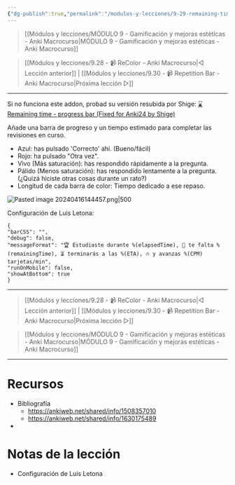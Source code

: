 ```yaml
---
{"dg-publish":true,"permalink":"/modulos-y-lecciones/9-29-remaining-time-anki-macrocurso/","noteIcon":"","updated":"2024-05-15T22:20:33.551+02:00"}
---
```



> [[Módulos y lecciones/MÓDULO 9 - Gamificación y mejoras estéticas - Anki Macrocurso\|MÓDULO 9 - Gamificación y mejoras estéticas - Anki Macrocurso]]

> [[Módulos y lecciones/9.28 - 📹 ReColor - Anki Macrocurso\|◁ Lección anterior]] | [[Módulos y lecciones/9.30 - 📹 Repetition Bar - Anki Macrocurso\|Próxima lección ▷]]

---

Si no funciona este addon, probad su versión resubida por Shige: [⌛️Remaining time - progress bar (Fixed for Anki24 by Shige)](https://ankiweb.net/shared/info/1630175489)

Añade una barra de progreso y un tiempo estimado para completar las revisiones en curso. 

- Azul: has pulsado 'Correcto' ahí. (Bueno/fácil)
- Rojo: ha pulsado "Otra vez".
- Vivo (Más saturación): has respondido rápidamente a la pregunta.
- Pálido (Menos saturación): has respondido lentamente a la pregunta. (¿Quizá hiciste otras cosas durante un rato?)
- Longitud de cada barra de color: Tiempo dedicado a ese repaso.

![Pasted image 20240416144457.png|500](/img/user/ANEXOS/Pasted%20image%2020240416144457.png)

Configuración de Luis Letona:

```
{
"barCSS": "",
"debug": false,
"messageFormat": "🏆 Estudiaste durante %(elapsedTime), 💪 te falta %(remainingTime), ⏳ terminarás a las %(ETA), 🔥 y avanzas %(CPM) tarjetas/min",
"runOnMobile": false,
"showAtBottom": true
}
```

---

> [[Módulos y lecciones/9.28 - 📹 ReColor - Anki Macrocurso\|◁ Lección anterior]] | [[Módulos y lecciones/9.30 - 📹 Repetition Bar - Anki Macrocurso\|Próxima lección ▷]]

> [[Módulos y lecciones/MÓDULO 9 - Gamificación y mejoras estéticas - Anki Macrocurso\|MÓDULO 9 - Gamificación y mejoras estéticas - Anki Macrocurso]]

---

# Recursos
- Bibliografía
	- https://ankiweb.net/shared/info/1508357010
	- https://ankiweb.net/shared/info/1630175489
- 

# Notas de la lección
- Configuración de Luis Letona